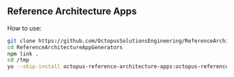 ## Reference Architecture Apps

How to use:

```bash
git clone https://github.com/OctopusSolutionsEngineering/ReferenceArchitectureAppGenerators.git
cd ReferenceArchitectureAppGenerators
npm link .
cd /tmp
yo --skip-install octopus-reference-architecture-apps:octopus-reference-architecture
```
